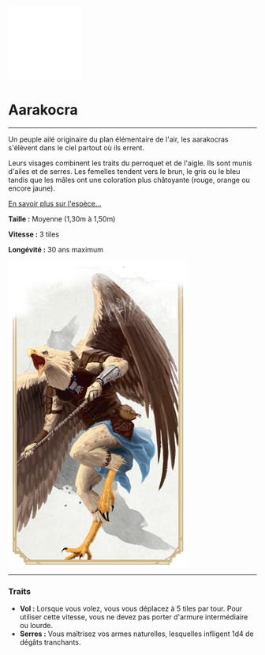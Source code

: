 <div class="icon-container">
  <img src="_media/especes/aarakocra.png" alt="Aarakocra" class="icon-r-title" data-no-zoom />

# Aarakocra <!-- {docsify-ignore} -->

</div>

---

<div class="bloc-pres">
<div class="bloc-texte">
  <div class="texte">
    <p>Un peuple ailé originaire du plan élémentaire de l'air, les aarakocras s'élèvent dans le ciel partout où ils errent.</p>
    <p>Leurs visages combinent les traits du perroquet et de l'aigle. Ils sont munis d'ailes et de serres. Les femelles tendent vers le brun, le gris ou le bleu tandis que les mâles ont une coloration plus châtoyante (rouge, orange ou encore jaune).</p>
    <a href="/#/cultures/culture-aarakocra.md" target="_blank">En savoir plus sur l'espèce...</a>
    <div class="summary">
      <p><strong>Taille :</strong> Moyenne (1,30m à 1,50m)</p>
      <p><strong>Vitesse :</strong> 3 tiles</p>
      <p><strong>Longévité :</strong> 30 ans maximum</p>
    </div>
  </div>
  </div>
  <img src="_media/especes/pres-aarakocra.png" alt="Aarakocra" class="img-pres" data-no-zoom />
</div>

---

### Traits <!-- {docsify-ignore} -->

- **Vol :** Lorsque vous volez, vous vous déplacez à 5 tiles par tour. Pour utiliser cette vitesse, vous ne devez pas porter d'armure intermédiaire ou lourde.
- **Serres :** Vous maîtrisez vos armes naturelles, lesquelles infligent 1d4 de dégâts tranchants.
